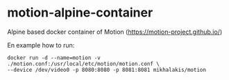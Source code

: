 # motion-alpine-container
Alpine based docker container of Motion (https://motion-project.github.io/)

En example how to run:
```
docker run -d --name=motion -v ./motion.conf:/usr/local/etc/motion/motion.conf \
--device /dev/video0 -p 8080:8080 -p 8081:8081 mikhalakis/motion
```
